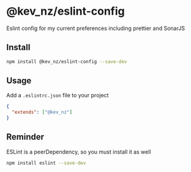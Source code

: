 # @kev_nz/eslint-config

Eslint config for my current preferences including prettier and SonarJS

## Install

```bash
npm install @kev_nz/eslint-config --save-dev
```

## Usage

Add a `.eslintrc.json` file to your project
```json
{
  "extends": ["@kev_nz"]
}
```

## Reminder

ESLint is a peerDependency, so you must install it as well

```bash
npm install eslint --save-dev
```

